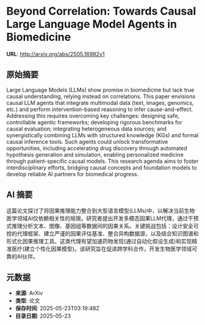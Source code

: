 # Beyond Correlation: Towards Causal Large Language Model Agents in Biomedicine

**URL**: http://arxiv.org/abs/2505.16982v1

## 原始摘要

Large Language Models (LLMs) show promise in biomedicine but lack true causal
understanding, relying instead on correlations. This paper envisions causal LLM
agents that integrate multimodal data (text, images, genomics, etc.) and
perform intervention-based reasoning to infer cause-and-effect. Addressing this
requires overcoming key challenges: designing safe, controllable agentic
frameworks; developing rigorous benchmarks for causal evaluation; integrating
heterogeneous data sources; and synergistically combining LLMs with structured
knowledge (KGs) and formal causal inference tools. Such agents could unlock
transformative opportunities, including accelerating drug discovery through
automated hypothesis generation and simulation, enabling personalized medicine
through patient-specific causal models. This research agenda aims to foster
interdisciplinary efforts, bridging causal concepts and foundation models to
develop reliable AI partners for biomedical progress.


## AI 摘要

这篇论文探讨了将因果推理能力整合到大型语言模型(LLMs)中，以解决当前生物医学领域AI仅依赖相关性的局限。研究者提出开发多模态因果LLM代理，通过干预式推理分析文本、图像、基因组等数据间的因果关系。关键挑战包括：设计安全可控的代理框架、建立严谨的因果评估基准、整合异构数据源，以及结合知识图谱和形式化因果推理工具。这类代理有望加速药物发现(通过自动化假设生成)和实现精准医疗(建立个性化因果模型)。该研究旨在促进跨学科合作，开发生物医学领域可靠的AI伙伴。

## 元数据

- **来源**: ArXiv
- **类型**: 论文
- **保存时间**: 2025-05-23T03:19:48Z
- **目录日期**: 2025-05-23
